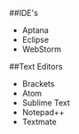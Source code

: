 ##IDE's

- Aptana
- Eclipse
- WebStorm

##Text Editors

- Brackets
- Atom
- Sublime Text
- Notepad++
- Textmate

